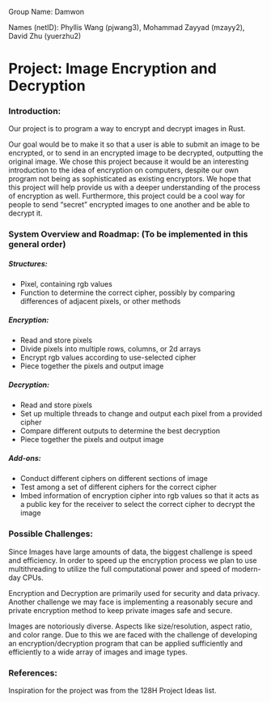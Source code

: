 Group Name: Damwon

Names (netID): 
Phyllis Wang (pjwang3), 
Mohammad Zayyad (mzayy2), 
David Zhu (yuerzhu2)

# Project: Image Encryption and Decryption

### Introduction:

Our project is to program a way to encrypt and decrypt images in Rust. 

Our goal would be to make it so that a user is able to submit an image to be encrypted, or to send in an encrypted image to be decrypted, outputting the original image. We chose this project because it would be an interesting introduction to the idea of encryption on computers, despite our own program not being as sophisticated as existing encryptors. We hope that this project will help provide us with a deeper understanding of the process of encryption as well. Furthermore, this project could be a cool way for people to send “secret” encrypted images to one another and be able to decrypt it.

### System Overview and Roadmap: (To be implemented in this general order)

##### Structures:
- Pixel, containing rgb values
- Function to determine the correct cipher, possibly by comparing differences of adjacent pixels, or other methods
  
##### Encryption: 
- Read and store pixels
- Divide pixels into multiple rows, columns, or 2d arrays
- Encrypt rgb values according to use-selected cipher
- Piece together the pixels and output image
   
##### Decryption:
- Read and store pixels
- Set up multiple threads to change and output each pixel from a provided cipher
- Compare different outputs to determine the best decryption
- Piece together the pixels and output image 

##### Add-ons:
- Conduct different ciphers on different sections of image
- Test among a set of different ciphers for the correct cipher
- Imbed information of encryption cipher into rgb values so that it acts as a public key for the receiver to select the correct cipher to decrypt the image 
  
### Possible Challenges:
Since Images have large amounts of data, the biggest challenge is speed and efficiency. In order to speed up the encryption process we plan to use multithreading to utilize the full computational power and speed of modern-day CPUs.

Encryption and Decryption are primarily used for security and data privacy. Another challenge we may face is implementing a reasonably secure and private encryption method to keep private images safe and secure.

Images are notoriously diverse. Aspects like size/resolution, aspect ratio, and color range. Due to this we are faced with the challenge of developing an encryption/decryption program that can be applied sufficiently and efficiently to a wide array of images and image types.

### References: 
Inspiration for the project was from the 128H Project Ideas list.
